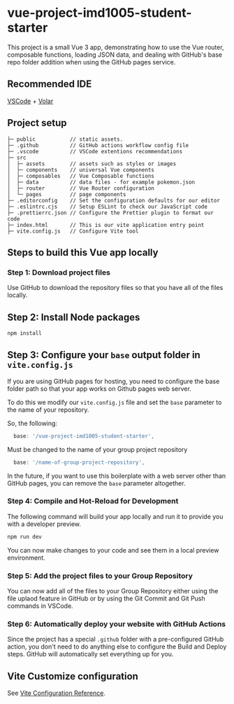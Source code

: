 # vue-project-imd1005-student-starter

This project is a small Vue 3 app, demonstrating how to use the Vue router, composable functions, loading JSON data, and dealing with GitHub's base repo folder addition when using the GitHub pages service.

## Recommended IDE

[VSCode](https://code.visualstudio.com/) + [Volar](https://marketplace.visualstudio.com/items?itemName=Vue.volar)

## Project setup

```text
├─ public           // static assets.
├─ .github          // GitHub actions workflow config file
├─ .vscode          // VSCode extentions recommendations
├─ src
│  ├─ assets        // assets such as styles or images
│  ├─ components    // universal Vue components
│  ├─ composables   // Vue Composable functions
│  ├─ data          // data files - for example pokemon.json
│  ├─ router        // Vue Router configuration
│  └─ pages         // page components
├─ .editorconfig    // Set the configuration defaults for our editor
├─ .eslintrc.cjs    // Setup ESLint to check our JavaScript code
├─ .prettierrc.json // Configure the Prettier plugin to format our code
├─ index.html       // This is our vite application entry point
├─ vite.config.js   // Configure Vite tool
```

## Steps to build this Vue app locally

### Step 1: Download project files

Use GitHub to download the repository files so that you have all of the files locally.

## Step 2: Install Node packages

```sh
npm install
```

## Step 3: Configure your `base` output folder in `vite.config.js`

If you are using GitHub pages for hosting, you need to configure the base folder path so that your app works on Github pages web server.

To do this we modify our `vite.config.js` file and set the `base` parameter to the name of your repository.

So, the following:

```js
  base: '/vue-project-imd1005-student-starter',
```

Must be changed to the name of your group project repository

```js
  base: '/name-of-group-project-repository',
```

In the future, if you want to use this boilerplate with a web server other than GitHub pages, you can remove the `base` parameter altogether.

### Step 4: Compile and Hot-Reload for Development

The following command will build your app locally and run it to provide you with a developer preview.

```sh
npm run dev
```

You can now make changes to your code and see them in a local preview environment.

### Step 5: Add the project files to your Group Repository

You can now add all of the files to your Group Repository either using the file uplaod feature in GitHub or by using the Git Commit and Git Push commands in VSCode.

### Step 6: Automatically deploy your website with GitHub Actions

Since the project has a special `.github` folder with a pre-configured GitHub action, you don't need to do anything else to configure the Build and Deploy steps. GitHub will automatically set everything up for you.

## Vite Customize configuration

See [Vite Configuration Reference](https://vitejs.dev/config/).
